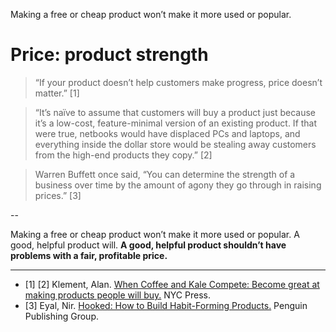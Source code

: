 Making a free or cheap product won’t make it more used or popular.
# Price: product strength

> “If your product doesn’t help customers make progress, price doesn’t matter.” [1]

> “It’s naïve to assume that customers will buy a product just because it’s a low-cost, feature-minimal version of an existing product. If that were true, netbooks would have displaced PCs and laptops, and everything inside the dollar store would be stealing away customers from the high-end products they copy.” [2]

> Warren Buffett once said, “You can determine the strength of a business over time by the amount of agony they go through in raising prices.” [3]

--

Making a free or cheap product won’t make it more used or popular. A good, helpful product will. **A good, helpful product shouldn’t have problems with a fair, profitable price.** 

---

- [1] [2]  Klement, Alan. <a href="https://www.amazon.com/When-Coffee-Kale-Compete-products-ebook/dp/B07C7HH662" target="_blank">When Coffee and Kale Compete: Become great at making products people will buy.</a> NYC Press.
- [3] Eyal, Nir. <a href="https://www.amazon.com/Hooked-How-Build-Habit-Forming-Products-ebook/dp/B00LMGLXTS" target="_blank">Hooked: How to Build Habit-Forming Products.</a> Penguin Publishing Group.
